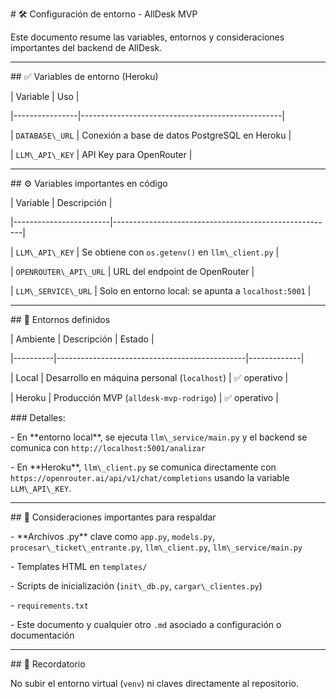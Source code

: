 \# 🛠️ Configuración de entorno - AllDesk MVP



Este documento resume las variables, entornos y consideraciones importantes del backend de AllDesk.



---



\## ✅ Variables de entorno (Heroku)



| Variable       | Uso                                              |

|----------------|--------------------------------------------------|

| `DATABASE\_URL` | Conexión a base de datos PostgreSQL en Heroku    |

| `LLM\_API\_KEY`  | API Key para OpenRouter                          |



---



\## ⚙️ Variables importantes en código



| Variable              | Descripción                                           |

|------------------------|-------------------------------------------------------|

| `LLM\_API\_KEY`          | Se obtiene con `os.getenv()` en `llm\_client.py`       |

| `OPENROUTER\_API\_URL`   | URL del endpoint de OpenRouter                        |

| `LLM\_SERVICE\_URL`      | Solo en entorno local: se apunta a `localhost:5001`   |



---



\## 🧪 Entornos definidos



| Ambiente | Descripción                                   | Estado      |

|----------|-----------------------------------------------|-------------|

| Local    | Desarrollo en máquina personal (`localhost`) | ✅ operativo |

| Heroku   | Producción MVP (`alldesk-mvp-rodrigo`)        | ✅ operativo |



\### Detalles:



\- En \*\*entorno local\*\*, se ejecuta `llm\_service/main.py` y el backend se comunica con `http://localhost:5001/analizar`

\- En \*\*Heroku\*\*, `llm\_client.py` se comunica directamente con `https://openrouter.ai/api/v1/chat/completions` usando la variable `LLM\_API\_KEY`.



---



\## 📁 Consideraciones importantes para respaldar



\- \*\*Archivos .py\*\* clave como `app.py`, `models.py`, `procesar\_ticket\_entrante.py`, `llm\_client.py`, `llm\_service/main.py`

\- Templates HTML en `templates/`

\- Scripts de inicialización (`init\_db.py`, `cargar\_clientes.py`)

\- `requirements.txt`

\- Este documento y cualquier otro `.md` asociado a configuración o documentación



---



\## 🧠 Recordatorio



No subir el entorno virtual (`venv`) ni claves directamente al repositorio.



